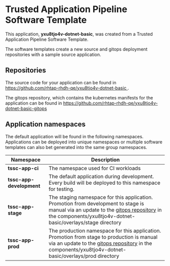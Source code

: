 # Trusted Application Pipeline Software Template

This application, **yxu8tjo4v-dotnet-basic**, was created from a Trusted Application Pipeline Software Template.

The software templates create a new source and gitops deployment repositories with a sample source application. 

## Repositories

The source code for your application can be found in [https://github.com/rhtap-rhdh-qe/yxu8tjo4v-dotnet-basic ](https://github.com/rhtap-rhdh-qe/yxu8tjo4v-dotnet-basic ).
 
The gitops repository, which contains the kubernetes manifests for the application can be found in 
[https://github.com/rhtap-rhdh-qe/yxu8tjo4v-dotnet-basic-gitops ](https://github.com/rhtap-rhdh-qe/yxu8tjo4v-dotnet-basic-gitops ) 

## Application namespaces 

The default application will be found in the following namespaces. Applications can be deployed into unique namespaces or multiple software templates can also bet generated into the same group namespaces.  

|  Namespace   |  Description   |  
| -------- | -------- |
| **tssc-app-ci** | The namespace used for CI workloads |
| **tssc-app-development** | The default application during development. Every build will be deployed to this namespace for testing. |
| **tssc-app-stage** | The staging namespace for this application. Promotion from development to stage is manual via an update to the [gitops repository](https://github.com/rhtap-rhdh-qe/yxu8tjo4v-dotnet-basic-gitops ) in the components/yxu8tjo4v-dotnet-basic/overlays/stage directory |
| **tssc-app-prod** | The production namespace for this application. Promotion from stage to production is manual via an update to the [gitops repository](https://github.com/rhtap-rhdh-qe/yxu8tjo4v-dotnet-basic-gitops ) in the components/yxu8tjo4v-dotnet-basic/overlays/prod directory |
